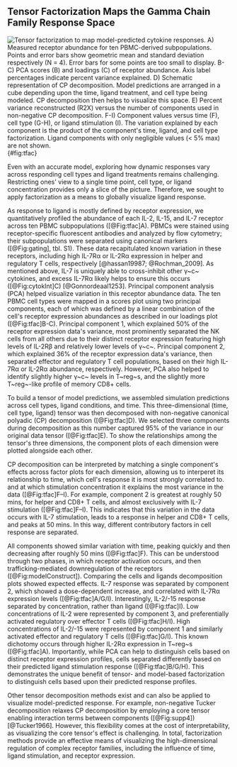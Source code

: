 ## Tensor Factorization Maps the Gamma Chain Family Response Space

![**Tensor factorization to map model-predicted cytokine responses.** A) Measured receptor abundance for ten PBMC-derived subpopulations. Points and error bars show geometric mean and standard deviation respectively (N = 4). Error bars for some points are too small to display. B-C) PCA scores (B) and loadings (C) of receptor abundance. Axis label percentages indicate percent variance explained. D) Schematic representation of CP decomposition. Model predictions are arranged in a cube depending upon the time, ligand treatment, and cell type being modeled. CP decomposition then helps to visualize this space. E) Percent variance reconstructed (R2X) versus the number of components used in non-negative CP decomposition. F-I) Component values versus time (F), cell type (G-H), or ligand stimulation (I). The variation explained by each component is the product of the component's time, ligand, and cell type factorization. Ligand components with only negligible values (< 5% max) are not shown.](./Manuscript/Figures/figure3.svg){#fig:tfac}

Even with an accurate model, exploring how dynamic responses vary across responding cell types and ligand treatments remains challenging. Restricting ones' view to a single time point, cell type, or ligand concentration provides only a slice of the picture. Therefore, we sought to apply factorization as a means to globally visualize ligand response.

As response to ligand is mostly defined by receptor expression, we quantitatively profiled the abundance of each IL-2, IL-15, and IL-7 receptor across ten PBMC subpopulations ([@Fig:tfac]A). PBMCs were stained using receptor-specific fluorescent antibodies and analyzed by flow cytometry; their subpopulations were separated using canonical markers ([@Fig:gating], tbl. S1). These data recapitulated known variation in these receptors, including high IL-7Rα or IL-2Rα expression in helper and regulatory T cells, respectively [@hassan19987; @Rochman_2009]. As mentioned above, IL-7 is uniquely able to cross-inhibit other γ~c~ cytokines, and excess IL-7Rα likely helps to ensure this occurs ([@Fig:cytokInt]C) [@Gonnordeaal1253]. Principal component analysis (PCA) helped visualize variation in this receptor abundance data. The ten PBMC cell types were mapped in a scores plot using two principal components, each of which was defined by a linear combination of the cell's receptor expression abundances as described in our loadings plot ([@Fig:tfac]B-C). Principal component 1, which explained 50% of the receptor expression data's variance, most prominently separated the NK cells from all others due to their distinct receptor expression featuring high levels of IL-2Rβ and relatively lower levels of γ~c~. Principal component 2, which explained 36% of the receptor expression data's variance, then separated effector and regulatory T cell populations, based on their high IL-7Rα or IL-2Rα abundance, respectively. However, PCA also helped to identify slightly higher γ~c~ levels in T~reg~s, and the slightly more T~reg~-like profile of memory CD8+ cells.

To build a tensor of model predictions, we assembled simulation predictions across cell types, ligand conditions, and time. This three-dimensional (time, cell type, ligand) tensor was then decomposed with non-negative canonical polyadic (CP) decomposition ([@Fig:tfac]D). We selected three components during decomposition as this number captured 95% of the variance in our original data tensor ([@Fig:tfac]E). To show the relationships among the tensor's three dimensions, the component plots of each dimension were plotted alongside each other.

CP decomposition can be interpreted by matching a single component's effects across factor plots for each dimension, allowing us to interperet its relationship to time, which cell's response it is most strongly correlated to. and at which stimulation concentration it explains the most variance in the data ([@Fig:tfac]F–I). For example, component 2 is greatest at roughly 50 mins, for helper and CD8+ T cells, and almost exclusively with IL-7 stimulation ([@Fig:tfac]F–I). This indicates that this variation in the data occurs with IL-7 stimulation, leads to a response in helper and CD8+ T cells, and peaks at 50 mins. In this way, different contributory factors in cell response are separated.

All components showed similar variation with time, peaking quickly and then decreasing after roughly 50 mins ([@Fig:tfac]F). This can be understood through two phases, in which receptor activation occurs, and then trafficking-mediated downregulation of the receptors ([@Fig:modelConstruct]). Comparing the cells and ligands decomposition plots showed expected effects. IL-7 response was separated by component 2, which showed a dose-dependent increase, and correlated with IL-7Rα expression levels ([@Fig:tfac]A/G/I). Interestingly, IL-2/-15 response separated by concentration, rather than ligand ([@Fig:tfac]I). Low concentrations of IL-2 were represented by component 3, and preferentially activated regulatory over effector T cells ([@Fig:tfac]H/I). High concentrations of IL-2/-15 were represented by component 1 and similarly activated effector and regulatory T cells ([@Fig:tfac]G/I). This known dichotomy occurs through higher IL-2Rα expression in T~reg~s ([@Fig:tfac]A). Importantly, while PCA can help to distinguish cells based on distinct receptor expression profiles, cells separated differently based on their predicted ligand stimulation response ([@Fig:tfac]B/G/H). This demonstrates the unique benefit of tensor- and model-based factorization to distinguish cells based upon their predicted response profiles.

Other tensor decomposition methods exist and can also be applied to visualize model-predicted response. For example, non-negative Tucker decomposition relaxes CP decomposition by employing a core tensor enabling interaction terms between components ([@Fig:supp4]) [@Tucker1966]. However, this flexibility comes at the cost of interpretability, as visualizing the core tensor's effect is challenging. In total, factorization methods provide an effective means of visualizing the high-dimensional regulation of complex receptor families, including the influence of time, ligand stimulation, and receptor expression.

